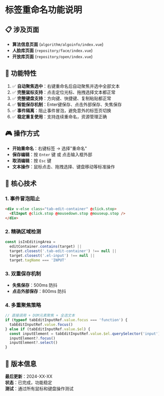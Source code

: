 # 标签重命名功能说明

## 📋 涉及页面

- **算法信息页面** (`algorithm/algoinfo/index.vue`)
- **人脸库页面** (`repository/face/index.vue`)
- **开放库页面** (`repository/open/index.vue`)

## 🚀 功能特性

1. ✅ **自动聚焦选中**：右键重命名后自动聚焦并选中全部文本
2. ✅ **完整鼠标支持**：点击定位光标、拖拽选择文本都正常
3. ✅ **完整键盘支持**：方向键、快捷键、复制粘贴都正常
4. ✅ **智能保存机制**：Enter键保存、点击外部保存、失焦保存
5. ✅ **事件隔离**：阻止事件冒泡，避免意外的标签页切换
6. ✅ **稳定重复使用**：支持连续重命名，资源管理正确

## 🎮 操作方式

- **开始重命名**：右键标签 → 选择"重命名"
- **保存编辑**：按 `Enter` 键 或 点击输入框外部
- **取消编辑**：按 `Esc` 键
- **文本操作**：鼠标点击、拖拽选择、键盘移动等标准操作

## 🔧 核心技术

### 1. 事件冒泡阻止

```html
<div v-else class="tab-edit-container" @click.stop>
  <ElInput @click.stop @mousedown.stop @mouseup.stop />
</div>
```

### 2. 精确区域检测

```typescript
const isInEditingArea =
  editContainer.contains(target) ||
  target.closest('.tab-edit-container') !== null ||
  target.closest('.el-input') !== null ||
  target.tagName === 'INPUT'
```

### 3. 双重保存机制

- **失焦保存**：500ms 防抖
- **点击外部保存**：800ms 防抖

### 4. 多重聚焦策略

```typescript
// 直接调用 + DOM元素聚焦 + 全选文本
if (typeof tabEditInputRef.value.focus === 'function') {
  tabEditInputRef.value.focus()
} else if (tabEditInputRef.value.$el) {
  const inputElement = tabEditInputRef.value.$el.querySelector('input')
  inputElement?.focus()
  inputElement?.select()
}
```

## 📅 版本信息

**最后更新**：2024-XX-XX  
**状态**：已完成，功能稳定  
**测试**：通过所有鼠标和键盘操作测试
